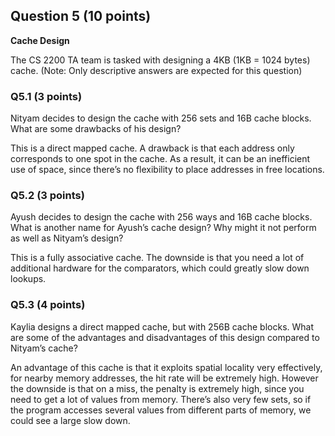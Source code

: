 ## Question 5 (10 points)
**Cache Design**

The CS 2200 TA team is tasked with designing a 4KB (1KB = 1024 bytes) cache.
(Note: Only descriptive answers are expected for this question)

### Q5.1 (3 points)
Nityam decides to design the cache with 256 sets and 16B cache blocks. What are
some drawbacks of his design?

This is a direct mapped cache. A drawback is that each address only corresponds
to one spot in the cache. As a result, it can be an inefficient use of space,
since there’s no flexibility to place addresses in free locations.

### Q5.2 (3 points)
Ayush decides to design the cache with 256 ways and 16B cache blocks. What is
another name for Ayush’s cache design? Why might it not perform as well as
Nityam’s design?

This is a fully associative cache. The downside is that you need a lot of
additional hardware for the comparators, which could greatly slow down lookups.

### Q5.3 (4 points)
Kaylia designs a direct mapped cache, but with 256B cache blocks. What are some
of the advantages and disadvantages of this design compared to Nityam’s cache?

An advantage of this cache is that it exploits spatial locality very
effectively, for nearby memory addresses, the hit rate will be extremely high.
However the downside is that on a miss, the penalty is extremely high, since
you need to get a lot of values from memory. There’s also very few sets, so if
the program accesses several values from different parts of memory, we could
see a large slow down.
